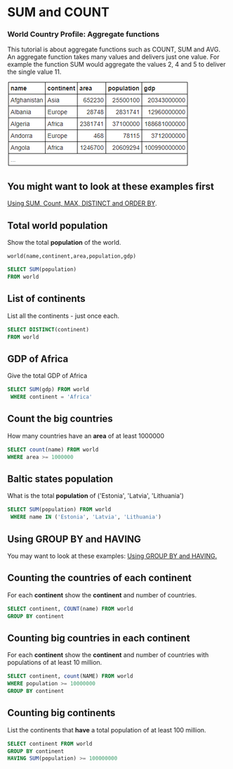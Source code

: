 # SUM and COUNT

### **World Country Profile: Aggregate functions**

This tutorial is about aggregate functions such as COUNT, SUM and AVG. An aggregate function takes many values and delivers just one value. For example the function SUM would aggregate the values 2, 4 and 5 to deliver the single value 11.

![SUM%20and%20COUNT%20edaf22584b2f4a4783661d005d4e43fc/Untitled.png](SUM%20and%20COUNT%20edaf22584b2f4a4783661d005d4e43fc/Untitled.png)

## You might want to look at these examples first

[Using SUM, Count, MAX, DISTINCT and ORDER BY](https://sqlzoo.net/wiki/Using_SUM,_Count,_MAX,_DISTINCT_and_ORDER_BY).

## Total world population

Show the total **population** of the world.

```
world(name,continent,area,population,gdp)
```

```sql
SELECT SUM(population)
FROM world
```

## List of continents

List all the continents - just once each.

```sql
SELECT DISTINCT(continent)
FROM world
```

## GDP of Africa

Give the total GDP of Africa

```sql
SELECT SUM(gdp) FROM world
 WHERE continent = 'Africa'
```

## Count the big countries

How many countries have an **area** of at least 1000000

```sql
SELECT count(name) FROM world
WHERE area >= 1000000
```

## Baltic states population

What is the total **population** of ('Estonia', 'Latvia', 'Lithuania')

```sql
SELECT SUM(population) FROM world
 WHERE name IN ('Estonia', 'Latvia', 'Lithuania')
```

## Using GROUP BY and HAVING

You may want to look at these examples: [Using GROUP BY and HAVING.](https://sqlzoo.net/wiki/Using_GROUP_BY_and_HAVING.)

## Counting the countries of each continent

For each **continent** show the **continent** and number of countries.

```sql
SELECT continent, COUNT(name) FROM world
GROUP BY continent
```

## Counting big countries in each continent

For each **continent** show the **continent** and number of countries with populations of at least 10 million.

```sql
SELECT continent, count(NAME) FROM world
WHERE population >= 10000000
GROUP BY continent
```

## Counting big continents

List the continents that **have** a total population of at least 100 million.

```sql
SELECT continent FROM world
GROUP BY continent
HAVING SUM(population) >= 100000000
```
